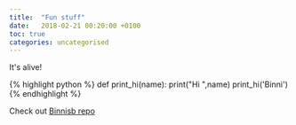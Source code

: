 ```yaml
---
title:  "Fun stuff"
date:   2018-02-21 00:20:00 +0100
toc: true
categories: uncategorised
---
```


It's alive!

{% highlight python %}
def print_hi(name):
  print("Hi ",name)
print_hi('Binni')
{% endhighlight %}

Check out [Binnisb repo][github-binnisb]

[github-binnisb]:   https://github.com/binnisb
